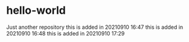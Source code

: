 # hello-world
Just another repository
this is added in 20210910 16:47
this is added in 20210910 16:48
this is added in 20210910 17:29
